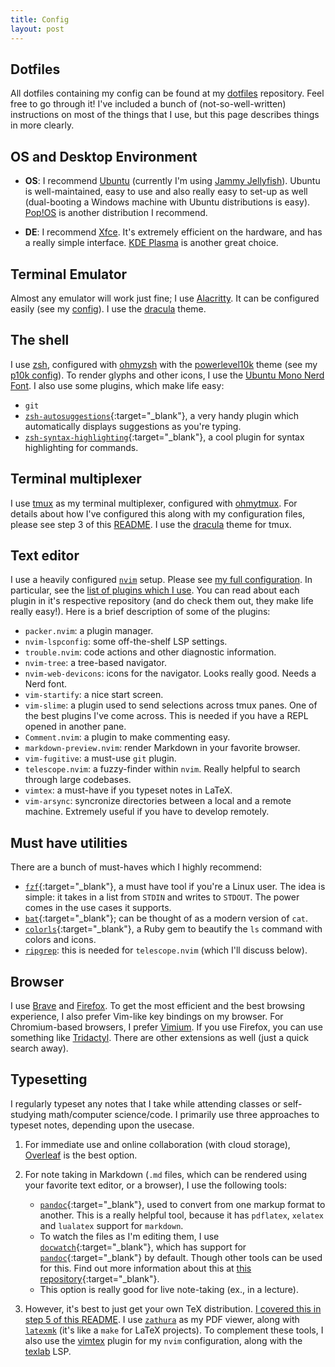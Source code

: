 ```yaml
---
title: Config 
layout: post
---
```


## Dotfiles

All dotfiles containing my config can be found at my [dotfiles](https://github.com/codetalker7/dotfiles) repository. Feel free to go through it! I've included a bunch of (not-so-well-written) instructions on most of the things that I use, but this page describes things in more clearly.

## OS and Desktop Environment

- **OS**: I recommend [Ubuntu](https://ubuntu.com/) (currently I'm using [Jammy Jellyfish](https://releases.ubuntu.com/jammy/)). Ubuntu is well-maintained, easy to use and also really easy to set-up as well (dual-booting a Windows machine with Ubuntu distributions is easy). [Pop!OS](https://pop.system76.com/) is another distribution I recommend.

- **DE**: I recommend [Xfce](https://xfce.org/). It's extremely efficient on the hardware, and has a really simple interface. [KDE Plasma](https://kde.org/plasma-desktop/) is another great choice.

## Terminal Emulator

Almost any emulator will work just fine; I use [Alacritty](https://github.com/alacritty/alacritty). It can be configured easily (see my [config](https://github.com/codetalker7/dotfiles/blob/main/.config/alacritty/alacritty.yml)). I use the [dracula](https://draculatheme.com/alacritty) theme.

## The shell

I use [zsh](https://www.zsh.org/), configured with [ohmyzsh](https://github.com/ohmyzsh/ohmyzsh) with the [powerlevel10k](https://github.com/romkatv/powerlevel10k) theme (see my [p10k config](https://github.com/codetalker7/dotfiles/blob/main/.p10k.zsh)). To render glyphs and other icons, I use the [Ubuntu Mono Nerd Font](https://github.com/ryanoasis/nerd-fonts/tree/master/patched-fonts/UbuntuMono). I also use some plugins, which make life easy: 
- `git`
- [`zsh-autosuggestions`](https://github.com/zsh-users/zsh-autosuggestions){:target="\_blank"}, a very handy plugin which automatically displays suggestions as you're typing.
- [`zsh-syntax-highlighting`](https://github.com/zsh-users/zsh-syntax-highlighting){:target="\_blank"}, a cool plugin for syntax highlighting for commands.

## Terminal multiplexer

I use [tmux](https://github.com/tmux/tmux/wiki) as my terminal multiplexer, configured with [ohmytmux](https://github.com/gpakosz/.tmux). For details about how I've configured this along with my configuration files, please see step 3 of this [README](https://github.com/codetalker7/dotfiles?tab=readme-ov-file#steps-to-carry-out). I use the [dracula](https://github.com/atgmello/dracula.omt) theme for tmux.

## Text editor

I use a heavily configured [`nvim`](https://github.com/latex-lsp/texlab) setup. Please see [my full configuration](https://github.com/codetalker7/dotfiles/tree/main/.config/nvim). In particular, see the [list of plugins which I use](https://github.com/codetalker7/dotfiles/blob/main/.config/nvim/lua/plugins.lua). You can read about each plugin in it's respective repository (and do check them out, they make life really easy!). Here is a brief description of some of the plugins:

- `packer.nvim`: a plugin manager. 
- `nvim-lspconfig`: some off-the-shelf LSP settings.
- `trouble.nvim`: code actions and other diagnostic information.
- `nvim-tree`: a tree-based navigator.
- `nvim-web-devicons`: icons for the navigator. Looks really good. Needs a Nerd font.
- `vim-startify`: a nice start screen.
- `vim-slime`: a plugin used to send selections across tmux panes. One of the best plugins I've come across. This is needed if you have a REPL opened in another pane.
- `Comment.nvim`: a plugin to make commenting easy.
- `markdown-preview.nvim`: render Markdown in your favorite browser.
- `vim-fugitive`: a must-use `git` plugin.
- `telescope.nvim`: a fuzzy-finder within `nvim`. Really helpful to search through large codebases.
- `vimtex`: a must-have if you typeset notes in LaTeX.
- `vim-arsync`: syncronize directories between a local and a remote machine. Extremely useful if you have to develop remotely.

## Must have utilities

There are a bunch of must-haves which I highly recommend:

- [`fzf`](https://github.com/junegunn/fzf){:target="\_blank"}, a must have tool if you're a Linux user. The idea is simple: it takes in a list from `STDIN` and writes to `STDOUT`. The power comes in the use cases it supports.
- [`bat`](https://github.com/sharkdp/bat){:target="\_blank"}; can be thought of as a modern version of `cat`. 
- [`colorls`](https://github.com/athityakumar/colorls){:target="\_blank"}, a Ruby gem to beautify the `ls` command with colors and icons.
- [`ripgrep`](https://github.com/BurntSushi/ripgrep): this is needed for `telescope.nvim` (which I'll discuss below).

## Browser

I use [Brave](https://brave.com/) and [Firefox](https://www.mozilla.org/en-US/firefox/). To get the most efficient and the best browsing experience, I also prefer Vim-like key bindings on my browser. For Chromium-based browsers, I prefer [Vimium](https://vimium.github.io/). If you use Firefox, you can use something like [Tridactyl](https://github.com/tridactyl/tridactyl). There are other extensions as well (just a quick search away).

## Typesetting

I regularly typeset any notes that I take while attending classes or self-studying math/computer science/code. I primarily use three approaches to typeset notes, depending upon the usecase.

1. For immediate use and online collaboration (with cloud storage), [Overleaf](https://www.overleaf.com/) is the best option.

2. For note taking in Markdown (`.md` files, which can be rendered using your favorite text editor, or a browser), I use the following tools: 
    - [`pandoc`](https://pandoc.org/){:target="\_blank"}, used to convert from one markup format to another. This is a really helpful tool, because it has `pdflatex`, `xelatex` and `lualatex` support for `markdown`.
    - To watch the files as I'm editing them, I use [`docwatch`](https://github.com/elcorto/docwatch){:target="\_blank"}, which has support for [`pandoc`](https://pandoc.org/){:target="\_blank"} by default. Though other tools can be used for this. Find out more information about this at [this repository](https://github.com/codetalker7/notes-template){:target="\_blank"}.
    - This option is really good for live note-taking (ex., in a lecture).

3. However, it's best to just get your own TeX distribution. [I covered this in step 5 of this README](https://github.com/codetalker7/dotfiles?tab=readme-ov-file#latex-installation-and-setup). I use [`zathura`](https://pwmt.org/projects/zathura/installation/) as my PDF viewer, along with [`latexmk`](https://mg.readthedocs.io/latexmk.html#) (it's like a `make` for LaTeX projects). To complement these tools, I also use the [vimtex](https://github.com/lervag/vimtex?tab=readme-ov-file) plugin for my `nvim` configuration, along with the [texlab](https://github.com/latex-lsp/texlab) LSP.
